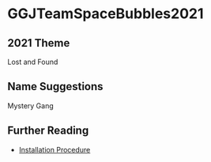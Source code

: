 # GGJTeamSpaceBubbles2021
## 2021 Theme
Lost and Found
## Name Suggestions
Mystery Gang

## Further Reading

- [Installation Procedure][install]

[install]: INSTALL.md
